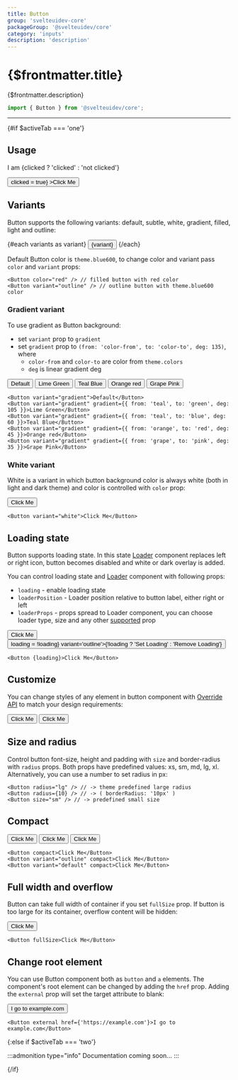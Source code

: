 ```yaml
---
title: Button
group: 'svelteuidev-core'
packageGroup: '@svelteuidev/core'
category: 'inputs'
description: 'description'
---
```


<script lang='ts'>
    import Preview from '$lib/components/DocsHelpers/Preview.svelte'
	import { Button } from '@svelteuidev/core'
    import { DocTabs, activeTab } from '$lib/components'
	import { TwitterLogo } from 'radix-icons-svelte'
	
	let clicked: boolean = false
	let loading: boolean = false
	
	let variants = ['filled' , 'light' , 'outline' , 'default' , 'subtle']    
</script>

# {$frontmatter.title}

{$frontmatter.description}

```ts
import { Button } from '@svelteuidev/core';
```

<DocTabs />

<hr>
<!-- Top Section -->

{#if $activeTab === 'one'}

## Usage

<Preview>
    <p>I am {clicked ? 'clicked' : 'not clicked'}</p>
    <Button on:click={() => clicked = true} >Click Me</Button>
</Preview>

## Variants

Button supports the following variants: default, subtle, white, gradient, filled, light and outline:

<Preview>
	{#each variants as variant}
		<Button {variant}>{variant}</Button>
	{/each}
</Preview>

Default Button color is `theme.blue600`, to change color and variant pass `color` and `variant` props:

```svelte
<Button color="red" /> // filled button with red color
<Button variant="outline" /> // outline button with theme.blue600 color
```

### Gradient variant

To use gradient as Button background:

- set `variant` prop to `gradient`
- set `gradient` prop to `(from: 'color-from', to: 'color-to', deg: 135)`, where
  - `color-from` and `color-to` are color from `theme.colors`
  - `deg` is linear gradient deg

<Preview>
    <Button variant='gradient'>Default</Button>
    <Button variant='gradient' gradient={{from: 'teal', to: 'green', deg: 105}} >Lime Green</Button>
    <Button variant='gradient' gradient={{from: 'teal', to: 'blue', deg: 60}} >Teal Blue</Button>
    <Button variant='gradient' gradient={{from: 'orange', to: 'red', deg: 45}} >Orange red</Button>
    <Button variant='gradient' gradient={{from: 'grape', to: 'pink', deg: 35}} >Grape Pink</Button>
</Preview>

```svelte
<Button variant="gradient">Default</Button>
<Button variant="gradient" gradient={{ from: 'teal', to: 'green', deg: 105 }}>Lime Green</Button>
<Button variant="gradient" gradient={{ from: 'teal', to: 'blue', deg: 60 }}>Teal Blue</Button>
<Button variant="gradient" gradient={{ from: 'orange', to: 'red', deg: 45 }}>Orange red</Button>
<Button variant="gradient" gradient={{ from: 'grape', to: 'pink', deg: 35 }}>Grape Pink</Button>
```

### White variant

White is a variant in which button background color is always white (both in light and dark theme) and color is controlled with `color` prop:

<Preview style='background-color: #e9ecef;'>
	<Button variant='white'>Click Me</Button>
</Preview>

```svelte
<Button variant="white">Click Me</Button>
```

## Loading state

Button supports loading state. In this state [Loader](/docs/core/loader) component replaces left or right icon,
button becomes disabled and white or dark overlay is added.

You can control loading state and [Loader](/docs/core/loader) component with following props:

- `loading` - enable loading state
- `loaderPosition` - Loader position relative to button label, either right or left
- `loaderProps` - props spread to Loader component, you can choose loader type, size and any other [supported](/docs/core/loader) prop

<Preview>
	<Button {loading}>Click Me</Button>
	<Button on:click={() => loading = !loading} variant='outline'>{!loading ? 'Set Loading' : 'Remove Loading'}</Button>
</Preview>

```svelte
<Button {loading}>Click Me</Button>
```

## Customize

You can change styles of any element in button component with [Override API](/theming/override/) to match your design requirements:

<Preview>
	<Button override={{backgroundColor: 'red'}} variant='outline'>Click Me</Button>
	<Button>
		<TwitterLogo slot='leftIcon' />
		Click Me
	</Button>
</Preview>

## Size and radius

Control button font-size, height and padding with `size` and border-radius with `radius` props.
Both props have predefined values: xs, sm, md, lg, xl.
Alternatively, you can use a number to set radius in px:

```svelte
<Button radius="lg" /> // -> theme predefined large radius
<Button radius={10} /> // -> ( borderRadius: '10px' )
<Button size="sm" /> // -> predefined small size
```

## Compact

<Preview>
	<Button compact>Click Me</Button>
	<Button variant='outline' compact>Click Me</Button>
	<Button variant='default' compact>Click Me</Button>
</Preview>

```svelte
<Button compact>Click Me</Button>
<Button variant="outline" compact>Click Me</Button>
<Button variant="default" compact>Click Me</Button>
```

## Full width and overflow

Button can take full width of container if you set `fullSize` prop.
If button is too large for its container, overflow content will be hidden:

<Preview>
	<Button fullSize>Click Me</Button>
</Preview>

```svelte
<Button fullSize>Click Me</Button>
```

## Change root element

You can use Button component both as `button` and `a` elements. The component's root element can be changed by adding the `href` prop. Adding the `external` prop will set the target attribute to blank:

<Preview>
	<Button external href={'https://example.com'}>I go to example.com</Button>
</Preview>

```svelte
<Button external href={'https://example.com'}>I go to example.com</Button>
```

{:else if $activeTab === 'two'}

:::admonition type="info"
Documentation coming soon...
:::

{/if}
